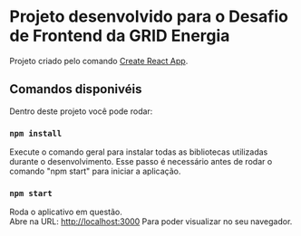 # Projeto desenvolvido para o Desafio de Frontend da GRID Energia

Projeto criado pelo comando [Create React App](https://github.com/facebook/create-react-app).

## Comandos disponivéis

Dentro deste projeto você pode rodar:

### `npm install`

Execute o comando geral para instalar todas as bibliotecas utilizadas durante o desenvolvimento. 
Esse passo é necessário antes de rodar o comando "npm start" para iniciar a aplicação.


### `npm start`

Roda o aplicativo em questão.\
Abre na URL: [http://localhost:3000](http://localhost:3000) Para poder visualizar no seu navegador.


